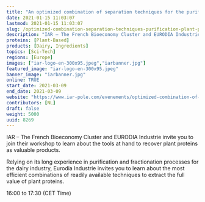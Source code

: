 ```yaml
---
title: "An optimized combination of separation techniques for the purification of plant proteins"
date: 2021-01-15 11:03:07
lastmod: 2021-01-15 11:03:07
slug: /optimized-combination-separation-techniques-purification-plant-proteins
description: "IAR – The French Bioeconomy Cluster and EURODIA Industrie invite you to join their workshop to learn about the tools at hand to recover plant proteins as valuable products.Relying on its long experience in purification and fractionation processes for the dairy industry, Eurodia Industrie invites you to learn about the most efficient combinations of readily available techniques to extract the full value of plant proteins.16:00 to 17:30 (CET Time)"
proteins: [Plant-Based]
products: [Dairy, Ingredients]
topics: [Sci-Tech]
regions: [Europe]
images: ["iar-logo-en-300x95.jpeg","iarbanner.jpg"]
featured_image: "iar-logo-en-300x95.jpeg"
banner_image: "iarbanner.jpg"
online: TRUE
start_date: 2021-03-09
end_date: 2021-03-09
website: "https://www.iar-pole.com/evenements/optimized-combination-of-separation-technics/"
contributors: [NL]
draft: false
weight: 5000
uuid: 8269
---
```

<p>IAR – The French Bioeconomy Cluster and EURODIA Industrie invite you to join their workshop to learn about the tools at hand to recover plant proteins as valuable products.</p>
<p>Relying on its long experience in purification and fractionation processes for the dairy industry, Eurodia Industrie invites you to learn about the most efficient combinations of readily available techniques to extract the full value of plant proteins.</p>
<p>16:00 to 17:30 (CET Time)</p>
